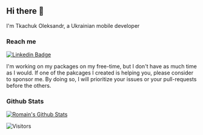 ## Hi there 👋

I'm Tkachuk Oleksandr, a Ukrainian mobile developer 

### Reach me

[![Linkedin Badge](https://img.shields.io/badge/LinkedIn-0077B5?style=for-the-badge&logo=linkedin&logoColor=white)](https://www.linkedin.com/in/tkachukoleksandr/)


I'm working on my packages on my free-time, but I don't have as much time as I would. If one of the pakcages I created is helping you, please consider to sponsor me. By doing so, I will prioritize your issues or your pull-requests before the others.

### Github Stats

[![Romain's Github Stats](https://github-readme-stats.vercel.app/api?username=zifirut&count_private=true&theme=default&show_icons=true)](https://github.com/zifirut)

![Visitors](https://visitor-badge.glitch.me/badge?page_id=zifirut.zifirut)





<!--
**Zifirut/Zifirut** is a ✨ _special_ ✨ repository because its `README.md` (this file) appears on your GitHub profile.

Here are some ideas to get you started:

- 🔭 I’m currently working on ...
- 🌱 I’m currently learning ...
- 👯 I’m looking to collaborate on ...
- 🤔 I’m looking for help with ...
- 💬 Ask me about ...
- 📫 How to reach me: ...
- 😄 Pronouns: ...
- ⚡ Fun fact: ...
-->
